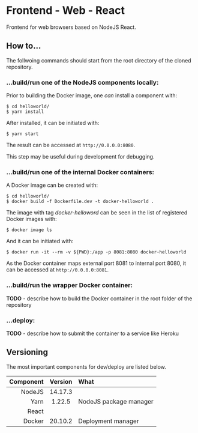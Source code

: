 # Frontend - Web - React

Frontend for web browsers based on NodeJS React.

## How to...

The follwoing commands should start from the root directory of the cloned repository.

### ...build/run one of the NodeJS components locally:

Prior to building the Docker image, one *can* install a component with:

    $ cd helloworld/
    $ yarn install

After installed, it can be initiated with:

	$ yarn start
	
The result can be accessed at ```http://0.0.0.0:8080```.
	
This step may be useful during development for debugging.

### ...build/run one of the internal Docker containers:

A Docker image can be created with:

    $ cd helloworld/
    $ docker build -f Dockerfile.dev -t docker-helloworld .
    
The image with tag *docker-helloword* can be seen in the list of registered Docker images with:

    $ docker image ls
    
And it can be initiated with:

    $ docker run -it --rm -v ${PWD}:/app -p 8081:8080 docker-helloworld
    
As the Docker container maps external port 8081 to internal port 8080, it can be accessed at ```http://0.0.0.0:8081```. 

### ...build/run the wrapper Docker container:

**TODO** - describe how to build the Docker container in the root folder of the repository

### ...deploy:

**TODO** - describe how to submit the container to a service like Heroku

## Versioning

The most important components for dev/deploy are listed below.

| Component |  Version  | What                   |
|----------:|:---------:|:-----------------------|
| NodeJS    |  14.17.3  |                        |
| Yarn      |   1.22.5  | NodeJS package manager |
| React     |           |                        |
| Docker    |  20.10.2  | Deployment manager     |
